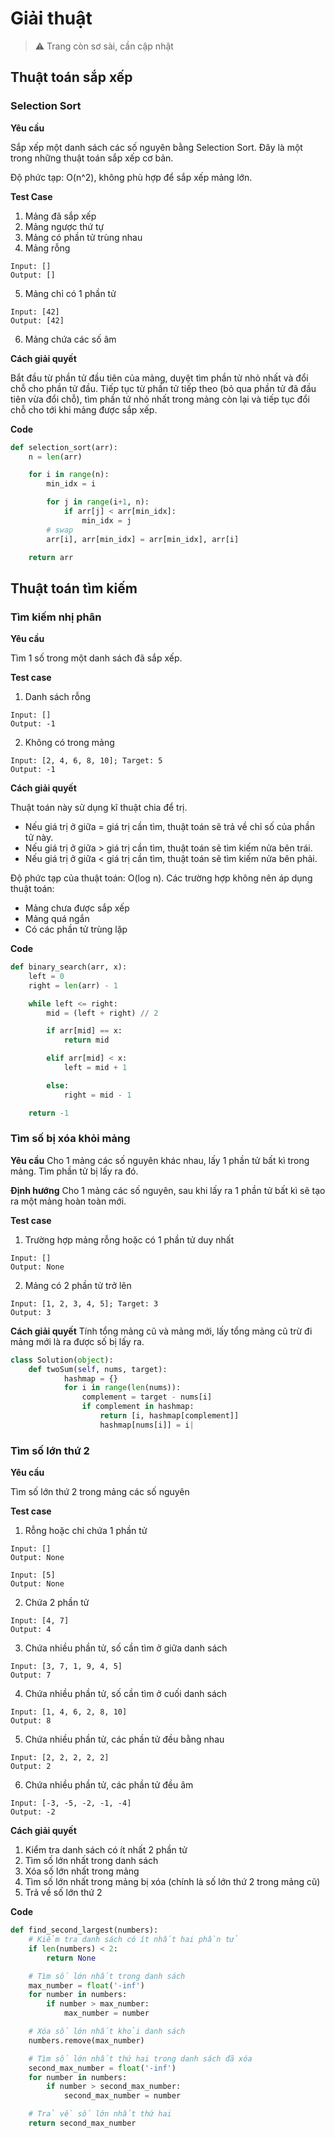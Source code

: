 # Giải thuật

> ⚠️ Trang còn sơ sài, cần cập nhật

## Thuật toán sắp xếp

### Selection Sort

**Yêu cầu**

Sắp xếp một danh sách các số nguyên bằng Selection Sort. Đây là một trong những thuật toán sắp xếp cơ bản.

Độ phức tạp: O(n^2), không phù hợp để sắp xếp mảng lớn.

**Test Case**

1. Mảng đã sắp xếp
2. Mảng ngược thứ tự
3. Mảng có phần tử trùng nhau
4. Mảng rỗng

```
Input: []
Output: []
```

5. Mảng chỉ có 1 phần tử

```
Input: [42]
Output: [42]
```

6. Mảng chứa các số âm

**Cách giải quyết**

Bắt đầu từ phần tử đầu tiên của mảng, duyệt tìm phần tử nhỏ nhất và đổi chỗ cho phần tử đầu. Tiếp tục từ phần tử tiếp theo (bỏ qua phần tử đã đầu tiên vừa đổi chỗ), tìm phần tử nhỏ nhất trong mảng còn lại và tiếp tục đổi chỗ cho tới khi mảng được sắp xếp.

**Code**

```python
def selection_sort(arr):
    n = len(arr)

    for i in range(n):
        min_idx = i

        for j in range(i+1, n):
            if arr[j] < arr[min_idx]:
                min_idx = j
        # swap
        arr[i], arr[min_idx] = arr[min_idx], arr[i]

    return arr
```

## Thuật toán tìm kiếm

### Tìm kiếm nhị phân

**Yêu cầu**

Tìm 1 số trong một danh sách đã sắp xếp.

**Test case**

1.  Danh sách rỗng

```
Input: []
Output: -1
```

2. Không có trong mảng

```
Input: [2, 4, 6, 8, 10]; Target: 5
Output: -1
```

**Cách giải quyết**

Thuật toán này sử dụng kĩ thuật chia để trị.

- Nếu giá trị ở giữa = giá trị cần tìm, thuật toán sẽ trả về chỉ số của phần tử này.
- Nếu giá trị ở giữa > giá trị cần tìm, thuật toán sẽ tìm kiếm nửa bên trái.
- Nếu giá trị ở giữa < giá trị cần tìm, thuật toán sẽ tìm kiếm nửa bên phải.

Độ phức tạp của thuật toán: O(log n).
Các trường hợp không nên áp dụng thuật toán:

- Mảng chưa được sắp xếp
- Mảng quá ngắn
- Có các phần tử trùng lặp

**Code**

```python
def binary_search(arr, x):
    left = 0
    right = len(arr) - 1

    while left <= right:
        mid = (left + right) // 2

        if arr[mid] == x:
            return mid

        elif arr[mid] < x:
            left = mid + 1

        else:
            right = mid - 1

    return -1
```

### Tìm số bị xóa khỏi mảng

**Yêu cầu**
Cho 1 mảng các số nguyên khác nhau, lấy 1 phần tử bất kì trong mảng. Tìm phần tử bị lấy ra đó.

**Định hướng**
Cho 1 mảng các số nguyên, sau khi lấy ra 1 phần tử bất kì sẽ tạo ra một mảng hoàn toàn mới.

**Test case**

1. Trường hợp mảng rỗng hoặc có 1 phần tử duy nhất

```
Input: []
Output: None
```

2. Mảng có 2 phần tử trở lên

```
Input: [1, 2, 3, 4, 5]; Target: 3
Output: 3
```

**Cách giải quyết**
Tính tổng mảng cũ và mảng mới, lấy tổng mảng cũ trừ đi mảng mới là ra được số bị lấy ra.

```python
class Solution(object):
	def twoSum(self, nums, target):
            hashmap = {}
            for i in range(len(nums)):
                complement = target - nums[i]
                if complement in hashmap:
                    return [i, hashmap[complement]]
                    hashmap[nums[i]] = i|
```

### Tìm số lớn thứ 2

**Yêu cầu**

Tìm số lớn thứ 2 trong mảng các số nguyên

**Test case**

1. Rỗng hoặc chỉ chứa 1 phần tử

```
Input: []
Output: None
```

```
Input: [5]
Output: None
```

2. Chứa 2 phần tử

```
Input: [4, 7]
Output: 4
```

3. Chứa nhiều phần tử, số cần tìm ở giữa danh sách

```
Input: [3, 7, 1, 9, 4, 5]
Output: 7
```

4. Chứa nhiều phần tử, số cần tìm ở cuối danh sách

```
Input: [1, 4, 6, 2, 8, 10]
Output: 8
```

5. Chứa nhiều phần tử, các phần tử đều bằng nhau

```
Input: [2, 2, 2, 2, 2]
Output: 2
```

6. Chứa nhiều phần tử, các phần tử đều âm

```
Input: [-3, -5, -2, -1, -4]
Output: -2
```

**Cách giải quyết**

1. Kiểm tra danh sách có ít nhất 2 phần tử
2. Tìm số lớn nhất trong danh sách
3. Xóa số lớn nhất trong mảng
4. Tìm số lớn nhất trong mảng bị xóa (chính là số lớn thứ 2 trong mảng cũ)
5. Trả về số lớn thứ 2

**Code**

```python
def find_second_largest(numbers):
    # Kiểm tra danh sách có ít nhất hai phần tử
    if len(numbers) < 2:
        return None

    # Tìm số lớn nhất trong danh sách
    max_number = float('-inf')
    for number in numbers:
        if number > max_number:
            max_number = number

    # Xóa số lớn nhất khỏi danh sách
    numbers.remove(max_number)

    # Tìm số lớn nhất thứ hai trong danh sách đã xóa
    second_max_number = float('-inf')
    for number in numbers:
        if number > second_max_number:
            second_max_number = number

    # Trả về số lớn nhất thứ hai
    return second_max_number
```
